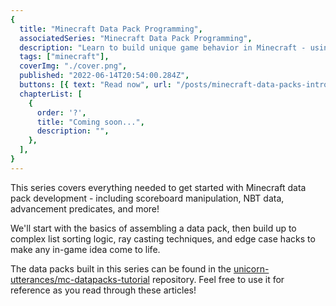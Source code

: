 ```yaml
---
{
  title: "Minecraft Data Pack Programming",
  associatedSeries: "Minecraft Data Pack Programming",
  description: "Learn to build unique game behavior in Minecraft - using functions, entity selectors, NBT data, and more!",
  tags: ["minecraft"],
  coverImg: "./cover.png",
  published: "2022-06-14T20:54:00.284Z",
  buttons: [{ text: "Read now", url: "/posts/minecraft-data-packs-introduction" }, {text: "Download ePub", url: "/minecraft-data-packs.epub"} ],
  chapterList: [
    {
      order: '?',
      title: "Coming soon...",
      description: "",
    },
  ],
}
---
```


This series covers everything needed to get started with Minecraft data pack development - including scoreboard manipulation, NBT data, advancement predicates, and more!

We'll start with the basics of assembling a data pack, then build up to complex list sorting logic, ray casting techniques, and edge case hacks to make any in-game idea come to life.

The data packs built in this series can be found in the [unicorn-utterances/mc-datapacks-tutorial](https://github.com/unicorn-utterances/mc-datapacks-tutorial) repository. Feel free to use it for reference as you read through these articles!
